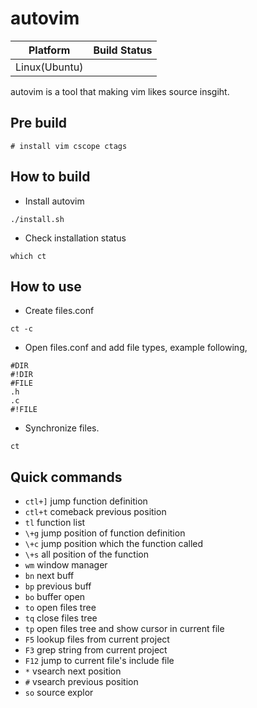autovim
=======

 Platform      | Build Status
 ------------- | ------------
 Linux(Ubuntu) |

autovim is a tool that making vim likes source insgiht.

## Pre build
```
# install vim cscope ctags
```

## How to build
* Install autovim
```
./install.sh
```

* Check installation status
```
which ct
```

## How to use
* Create files.conf
```
ct -c
```

* Open files.conf and add file types, example following,
```
#DIR
#!DIR
#FILE
.h
.c
#!FILE
```

* Synchronize files.
```
ct
```

## Quick commands
* `ctl+]` jump function definition
* `ctl+t` comeback previous position
* `tl` function list
* `\+g` jump position of function definition
* `\+c` jump position which the function called
* `\+s` all position of the function
* `wm` window manager
* `bn` next buff
* `bp` previous buff
* `bo` buffer open
* `to` open files tree
* `tq` close files tree
* `tp` open files tree and show cursor in current file
* `F5` lookup files from current project
* `F3` grep string from current project
* `F12` jump to current file's include file
* `*` vsearch next position
* `#` vsearch previous position
* `so` source explor
